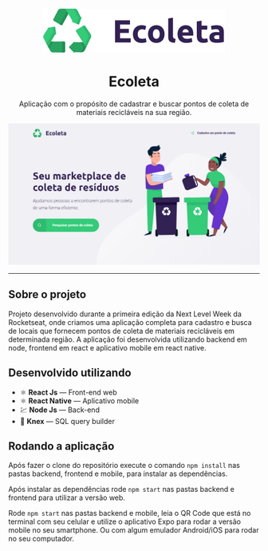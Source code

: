 <h1 align="center">
<br>
  <img src="logo.svg" alt="ecoleta-next-level-week-01">
<br>
<br>
Ecoleta
</h1>

<p align="center">Aplicação com o propósito de cadastrar e buscar pontos de coleta de materiais recicláveis na sua região.</p>

[//]: # (Add your gifs/images here:)
<div>
  <img src="homepage.png" alt="Ecoleta homepage">
</div>

<hr />

## Sobre o projeto

Projeto desenvolvido durante a primeira edição da Next Level Week da Rocketseat, onde criamos uma aplicação completa para cadastro e busca de locais que fornecem pontos de coleta de materiais recicláveis em determinada região. A aplicação foi desenvolvida utilizando backend em node, frontend em react e aplicativo mobile em react native.

## Desenvolvido utilizando
[//]: # (Add the features of your project here:)

- ⚛️ **React Js** — Front-end web
- ⚛️ **React Native** — Aplicativo mobile
- 💹 **Node Js** — Back-end
- :game_die: **Knex** — SQL query builder

## Rodando a aplicação

Após fazer o clone do repositório execute o comando ```npm install``` nas pastas backend, frontend e mobile, para instalar as dependências.

Após instalar as dependências rode ```npm start``` nas pastas backend e frontend para utilizar a versão web.

Rode ```npm start``` nas pastas backend e mobile, leia o QR Code que está no terminal com seu celular e utilize o aplicativo Expo para rodar a versão mobile no seu smartphone. Ou com algum emulador Android/iOS para rodar no seu computador.

